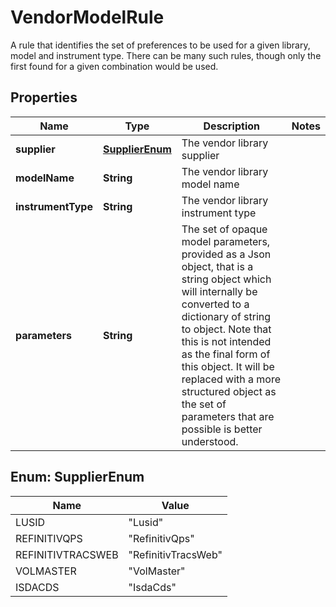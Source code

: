 

# VendorModelRule

A rule that identifies the set of preferences to be used for a given library, model and instrument type.  There can be many such rules, though only the first found for a given combination would be used.
## Properties

Name | Type | Description | Notes
------------ | ------------- | ------------- | -------------
**supplier** | [**SupplierEnum**](#SupplierEnum) | The vendor library supplier | 
**modelName** | **String** | The vendor library model name | 
**instrumentType** | **String** | The vendor library instrument type | 
**parameters** | **String** | The set of opaque model parameters, provided as a Json object, that is a string object which will internally be converted to a dictionary of string to object.  Note that this is not intended as the final form of this object. It will be replaced with a more structured object as the set of parameters that are possible is  better understood. | 



## Enum: SupplierEnum

Name | Value
---- | -----
LUSID | &quot;Lusid&quot;
REFINITIVQPS | &quot;RefinitivQps&quot;
REFINITIVTRACSWEB | &quot;RefinitivTracsWeb&quot;
VOLMASTER | &quot;VolMaster&quot;
ISDACDS | &quot;IsdaCds&quot;



